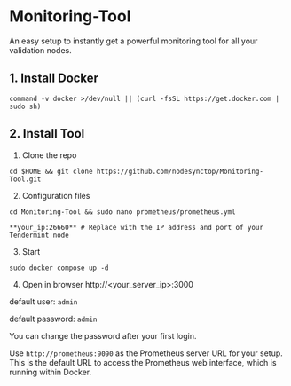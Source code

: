 # Monitoring-Tool
An easy setup to instantly get a powerful monitoring tool for all your validation nodes.
## 1. Install Docker
```
command -v docker >/dev/null || (curl -fsSL https://get.docker.com | sudo sh)
```
## 2. Install Tool

 1. Clone the repo
```
cd $HOME && git clone https://github.com/nodesynctop/Monitoring-Tool.git
```
2. Configuration files
```
cd Monitoring-Tool && sudo nano prometheus/prometheus.yml
```
    **your_ip:26660** # Replace with the IP address and port of your Tendermint node

3. Start 
```
sudo docker compose up -d
```

4. Open in browser http://<your_server_ip>:3000

default user: `admin`

default password: `admin`

You can change the password after your first login.

Use `http://prometheus:9090` as the Prometheus server URL for your setup. This is the default URL to access the Prometheus web interface, which is running within Docker.
